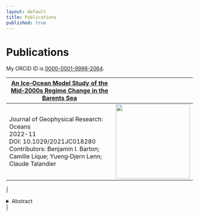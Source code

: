 ```yaml
---
layout: default
title: Publications
published: true
---
```


# Publications

My ORCID ID is [0000-0001-9998-2064](https://www.orcid.org/0000-0001-9998-2064).


| [An Ice‐Ocean Model Study of the Mid‐2000s Regime Change in the Barents Sea](https://agupubs.onlinelibrary.wiley.com/doi/10.1029/2021JC018280) |  |
| --- | --- |
| Journal of Geophysical Research: Oceans<br>2022-11<br>DOI: 10.1029/2021JC018280<br>Contributors: Benjamin I. Barton; Camille Lique; Yueng‐Djern Lenn; Claude Talandier | <img src="https://agupubs.onlinelibrary.wiley.com/cms/asset/b9e2a774-7449-420f-8930-dd6feeaad051/jgrc25251-fig-0001-m.png" height="auto" width="200"> |

|
<details>
  <summary>Abstract</summary>
    Over the satellite record, the Barents Sea winter maximum in sea ice extent has declined and was increasingly limited to areas north of the Polar Front after 2005 by warming Atlantic Water (AW) and Barents Sea Water (BSW). Sea ice extent here continues to garner interest, not least because it is associated with extreme winter weather in Europe and Asia. Previous model studies suggest there is a possibility that natural variability will cause southward re-expansion of the lost sea ice cover but reducing uncertainties requires a better understanding of the processes driving BSW variability. To address questions about BSW variability, we used a high-resolution model validated with observations over 1985–2014 to calculate the watermass transport, heat, and freshwater budgets within the central Barents Sea, south of the Polar Front. The model shows BSW volume minima events in years centering at 1990 and 2004, meaning a reduction in the Barents Sea's volume reservoir (also termed “memory”) of water that is consistent with historical BSW properties. Both events were preceded by extensive winter sea ice and substantial summer net sea ice melt. The event in 2004 was more extreme and led to warming AW occupying a greater volume in the Barents Sea after 2005. The reduced “memory” of BSW volume could impede a return to the more extensive winter sea ice regime and make further reduction in winter sea ice possible.
</details>
|